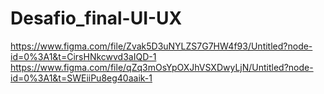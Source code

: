 # Desafio_final-UI-UX

https://www.figma.com/file/Zvak5D3uNYLZS7G7HW4f93/Untitled?node-id=0%3A1&t=CirsHNkcwvd3aIQD-1
https://www.figma.com/file/qZq3mOsYpOXJhVSXDwyLjN/Untitled?node-id=0%3A1&t=SWEiiPu8eg40aaik-1
